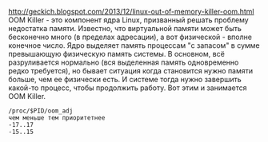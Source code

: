 http://geckich.blogspot.com/2013/12/linux-out-of-memory-killer-oom.html  
OOM Killer - это компонент ядра Linux, призванный решать проблему недостатка памяти. Известно, что виртуальной памяти может быть бесконечно много (в пределах адресации), а вот физической - вполне конечное число. Ядро выделяет память процессам "с запасом" в сумме превышающую физическую память системы. В основном, всё разруливается нормально (вся выделенная память одновременно редко требуется), но бывает ситуация когда становится нужно памяти больше, чем ее физически есть. И системе тогда нужно завершить какой-то процесс, чтобы продолжить работу. Вот этим и занимается OOM Killer.  
```
/proc/$PID/oom_adj
чем меньше тем приоритетнее
-17..17
-15..15
```

